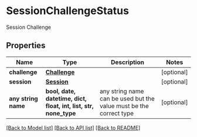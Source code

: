 # SessionChallengeStatus

Session Challenge

## Properties
Name | Type | Description | Notes
------------ | ------------- | ------------- | -------------
**challenge** | [**Challenge**](Challenge.md) |  | [optional] 
**session** | [**Session**](Session.md) |  | [optional] 
**any string name** | **bool, date, datetime, dict, float, int, list, str, none_type** | any string name can be used but the value must be the correct type | [optional]

[[Back to Model list]](../README.md#documentation-for-models) [[Back to API list]](../README.md#documentation-for-api-endpoints) [[Back to README]](../README.md)


